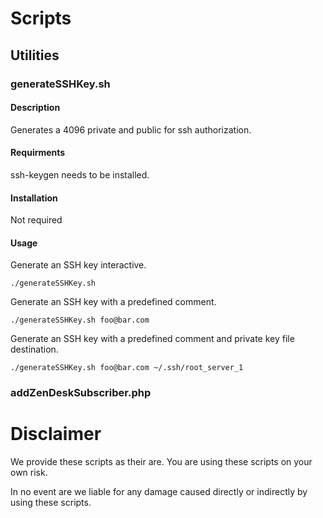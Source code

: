 # Scripts


## Utilities
### generateSSHKey.sh

#### Description

Generates a 4096 private and public for ssh authorization.


#### Requirments

ssh-keygen needs to be installed.


#### Installation

Not required


#### Usage

Generate an SSH key interactive.

```
./generateSSHKey.sh
```

Generate an SSH key with a predefined comment.

```
./generateSSHKey.sh foo@bar.com
```

Generate an SSH key with a predefined comment and private key file destination.

```
./generateSSHKey.sh foo@bar.com ~/.ssh/root_server_1
```

### addZenDeskSubscriber.php


# Disclaimer

We provide these scripts as their are. You are using these scripts on your own risk.

In no event are we liable for any damage caused directly or indirectly by using these scripts.
